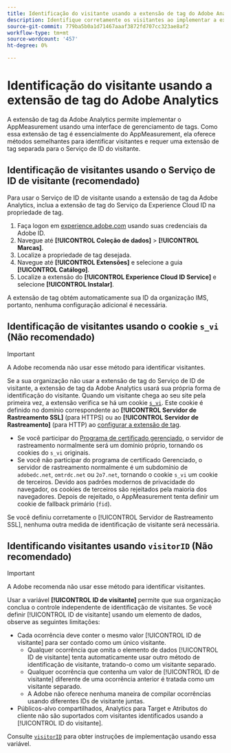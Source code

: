 ```yaml
---
title: Identificação do visitante usando a extensão de tag do Adobe Analytics
description: Identifique corretamente os visitantes ao implementar a extensão de tag da Adobe Analytics.
source-git-commit: 779ba5b0a1d71467aaaf3872fd707cc323ae8af2
workflow-type: tm+mt
source-wordcount: '457'
ht-degree: 0%

---
```


# Identificação do visitante usando a extensão de tag do Adobe Analytics

A extensão de tag da Adobe Analytics permite implementar o AppMeasurement usando uma interface de gerenciamento de tags. Como essa extensão de tag é essencialmente do AppMeasurement, ela oferece métodos semelhantes para identificar visitantes e requer uma extensão de tag separada para o Serviço de ID do visitante.

## Identificação de visitantes usando o Serviço de ID de visitante (recomendado)

Para usar o Serviço de ID de visitante usando a extensão de tag da Adobe Analytics, inclua a extensão de tag do Serviço da Experience Cloud ID na propriedade de tag.

1. Faça logon em [experience.adobe.com](https://experience.adobe.com) usando suas credenciais da Adobe ID.
1. Navegue até **[!UICONTROL Coleção de dados]** > **[!UICONTROL Marcas]**.
1. Localize a propriedade de tag desejada.
1. Navegue até **[!UICONTROL Extensões]** e selecione a guia **[!UICONTROL Catálogo]**.
1. Localize a extensão do **[!UICONTROL Experience Cloud ID Service]** e selecione **[!UICONTROL Instalar]**.

A extensão de tag obtém automaticamente sua ID da organização IMS, portanto, nenhuma configuração adicional é necessária.

## Identificação de visitantes usando o cookie `s_vi` (Não recomendado)

>[!IMPORTANT]
>
>A Adobe recomenda não usar esse método para identificar visitantes.

Se a sua organização não usar a extensão de tag do Serviço de ID de visitante, a extensão de tag da Adobe Analytics usará sua própria forma de identificação do visitante. Quando um visitante chega ao seu site pela primeira vez, a extensão verifica se há um cookie [`s_vi`](https://experienceleague.adobe.com/pt-br/docs/core-services/interface/data-collection/cookies/analytics). Este cookie é definido no domínio correspondente ao **[!UICONTROL Servidor de Rastreamento SSL]** (para HTTPS) ou ao **[!UICONTROL Servidor de Rastreamento]** (para HTTP) ao [configurar a extensão de tag](https://experienceleague.adobe.com/pt-br/docs/experience-platform/tags/extensions/client/analytics/overview).

* Se você participar do [Programa de certificado gerenciado](https://experienceleague.adobe.com/pt-br/docs/core-services/interface/data-collection/adobe-managed-cert), o servidor de rastreamento normalmente será um domínio próprio, tornando os cookies do `s_vi` originais.
* Se você não participar do programa de certificado Gerenciado, o servidor de rastreamento normalmente é um subdomínio de `adobedc.net`, `omtrdc.net` ou `2o7.net`, tornando o cookie `s_vi` um cookie de terceiros. Devido aos padrões modernos de privacidade do navegador, os cookies de terceiros são rejeitados pela maioria dos navegadores. Depois de rejeitado, o AppMeasurement tenta definir um cookie de fallback primário (`fid`).

Se você definiu corretamente o [!UICONTROL Servidor de Rastreamento SSL], nenhuma outra medida de identificação de visitante será necessária.

## Identificando visitantes usando `visitorID` (Não recomendado)

>[!IMPORTANT]
>
>A Adobe recomenda não usar esse método para identificar visitantes.

Usar a variável **[!UICONTROL ID de visitante]** permite que sua organização conclua o controle independente de identificação de visitantes. Se você definir [!UICONTROL ID de visitante] usando um elemento de dados, observe as seguintes limitações:

* Cada ocorrência deve conter o mesmo valor [!UICONTROL ID de visitante] para ser contado como um único visitante.
   * Qualquer ocorrência que omita o elemento de dados [!UICONTROL ID de visitante] tenta automaticamente usar outro método de identificação de visitante, tratando-o como um visitante separado.
   * Qualquer ocorrência que contenha um valor de [!UICONTROL ID de visitante] diferente de uma ocorrência anterior é tratada como um visitante separado.
   * A Adobe não oferece nenhuma maneira de compilar ocorrências usando diferentes IDs de visitante juntas.
* Públicos-alvo compartilhados, Analytics para Target e Atributos do cliente não são suportados com visitantes identificados usando a [!UICONTROL ID do visitante].

Consulte [`visitorID`](/help/implement/vars/config-vars/visitorid.md) para obter instruções de implementação usando essa variável.
